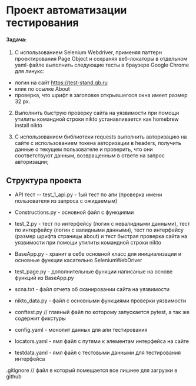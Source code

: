 # Проект автоматизации тестирования

#### Задача:

1. С использованием Selenium Webdriver, применяя паттерн проектирования Page Object и сохраняя веб-локаторы в 
отдельном yaml-файле выполнить следующие тесты в браузере Google Chrome для линукс:

- логин на сайт https://test-stand.gb.ru
- клик по ссылке About
- проверка, что шрифт в заголовке открывшегося окна имеет размер 32 px.

2. Выполнить быструю проверку сайта на уязвимости при помощи утилиты командной строки nikto
 устанавливается как homebrew install nikto 

3. С использованием библиотеки requests выполнить авторизацию на сайте с использованием токена авторизации в headers,
получить данные о текущем пользователе и проверить, что они соответствуют данным, возвращенным в ответе на запрос 
авторизации;




## Структура проекта



- API тест
-- test_1_api.py - 1ый тест по апи (проверка имени пользователя из запроса с ожидаемым)

- Constructions.py - основной файл с функциями

- test_2.py - тест по интерфейсу (логин с невалидными данными),  тест по интерфейсу (логин с валидными данными),
  тест по интерфейсу (размер шрифта страницы about) и тест быстрая проверка сайта на уязвимости при помощи утилиты 
  командной
  строки nikto
 


- BaseApp.py - хранит в себе основной класс для инициализации и основные функции касательно SeleniumWebDriver
- test_page.py - дополнительные функции написаные на основе функций из BaseApp.py

- scna.txt - файл отчета об сканировании сайта на уязвимости

- nikto_data.py - файл с основными функциями проверки уязвимости

- conftest.py // главный файл по которому запускается pytest, а так же содержит фикстуры


- config.yaml - монолит данных для апи тестирования

- locators.yaml - ямл файл с путями к элементам интерфейса на сайте
- testdata.yaml - ямл файл с тестовыми данными для тестирования интерфейса



.gitignore // файл в который помещается все лишнее для загрузки в github
